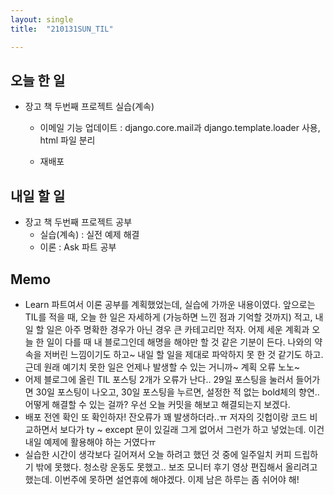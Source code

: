 ```yaml
---
layout: single
title:  "210131SUN_TIL"

---
```


## 오늘 한 일

* 장고 책 두번째 프로젝트 실습(계속)

  * 이메일 기능 업데이트
  : django.core.mail과 django.template.loader 사용, html 파일 분리
  
  * 재배포

## 내일 할 일

* 장고 책 두번째 프로젝트 공부
  * 실습(계속) : 실전 예제 해결
  * 이론 : Ask 파트 공부

## Memo

* Learn 파트여서 이론 공부를 계획했었는데, 실습에 가까운 내용이였다. 앞으로는 TIL를 적을 때, 오늘 한 일은 자세하게 (가능하면 느낀 점과 기억할 것까지) 적고, 내일 할 일은 아주 명확한 경우가 아닌 경우 큰 카테고리만 적자. 어제 세운 계획과 오늘 한 일이 다를 때 내 블로그인데 해명을 해야만 할 것 같은 기분이 든다. 나와의 약속을 저버린 느낌이기도 하고~ 내일 할 일을 제대로 파악하지 못 한 것 같기도 하고. 근데 원래 예기치 못한 일은 언제나 발생할 수 있는 거니까~ 계획 오류 노노~
* 어제 블로그에 올린 TIL 포스팅 2개가 오류가 난다.. 29일 포스팅을 눌러서 들어가면 30일 포스팅이 나오고, 30일 포스팅을 누르면, 설정한 적 없는 bold체의 향연.. 어떻게 해결할 수 있는 걸까? 우선 오늘 커밋을 해보고 해결되는지 보겠다.
* 배포 전엔 확인 또 확인하자! 잔오류가 꽤 발생하더라..ㅠ 저자의 깃헙이랑 코드 비교하면서 보다가 ty ~ except 문이 있길래 그게 없어서 그런가 하고 넣었는데. 이건 내일 예제에 활용해야 하는 거였다ㅠ
* 실습한 시간이 생각보다 길어져서 오늘 하려고 했던 것 중에 일주일치 커피 드립하기 밖에 못했다. 청소랑 운동도 못했고.. 보조 모니터 후기 영상 편집해서 올리려고 했는데. 이번주에 못하면 설연휴에 해야겠다. 이제 남은 하루는 좀 쉬어야 해!